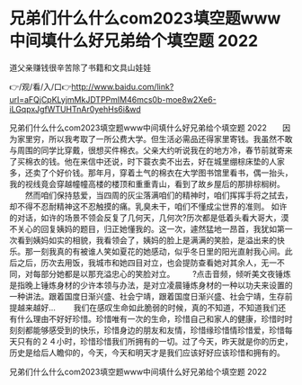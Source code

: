 # 兄弟们什么什么com2023填空题www中间填什么好兄弟给个填空题 2022
道父亲赚钱很辛苦除了书籍和文具山娃娃

👉/观/看/入/口👉http://www.baidu.com/link?url=aFQjCpKLyjmMkJDTPPmIM46mcs0b-moe8w2Xe6-iLGqpxJgfWTUHTnAr0yehHs6i&wd

兄弟们什么什么com2023填空题www中间填什么好兄弟给个填空题 2022　　因为家里穷，所以我考取了一所公费大学。但生活必需品还得家里寄钱。我虽然不敢与周围的同学比穿戴，很想买件棉衣。父亲大约听说我在的地方冷，春节前就寄来了买棉衣的钱。他在来信中还说，时下蓑衣卖不出去，好在城里绷棕床垫的人家多，还卖了个好价钱。那年月，穿着土气的棉衣在大学图书馆里看书，偶一抬头，我的视线竟会穿越幢幢高楼的楼顶和重重青山，看到了故乡屋后的那排棕榈树。
　　然而咱们保持慈爱，当四周的灰尘落满咱们的精神时，咱们挥挥手将之拭去，却不得不忍耐精神这不忍触摸的痛。乳臭未干，咱们不懂成尘世界的准则。
如许的对话，如许的场景不领会反复了几何天，几何次?历次都是低着头看大哥大，漠不关心的回复姨妈的题目，归正她懂我的。这一次，遽然猛地一昂首，我犹如第一次看到姨妈如实的相貌，我看领会了，姨妈的脸上是满满的笑脸，是溢出来的快乐。那一刻我真的有被谁人笑如夏花的她感动，似乎冬日里的阳光直射我心间。此后之后，历次去用饭，我城市和她四目对立，也会提防查看她对其余人，无一不同，对每部分她都是以那充溢忠心的笑脸对立。
　　?点击音频，倾听美文夜锤炼是指晚上锤炼身材的少许本领与办法，是对立凌晨锤炼身材的一种以功夫来设置的一种讲法。跟着国度日渐兴盛、社会宁靖，跟着国度日渐兴盛、社会宁靖，生存前提越来越好...
　　我们在感叹生命如此脆弱的时候，真的不知道，不知道我们还有什么理由不好好珍惜。珍惜唯有一次的生命，珍惜自己和家人的健康，珍惜时时刻刻都能够感受到的快乐，珍惜身边的朋友和友情，珍惜缘珍惜情珍惜爱，珍惜每天只有的２４小时，珍惜珍惜我们所拥有的一切。过了今天，昨天就是你的历史，历史是给后人瞻仰的，今天，今天和明天才是我们应该好好应该珍惜和拥有的。

兄弟们什么什么com2023填空题www中间填什么好兄弟给个填空题 2022
